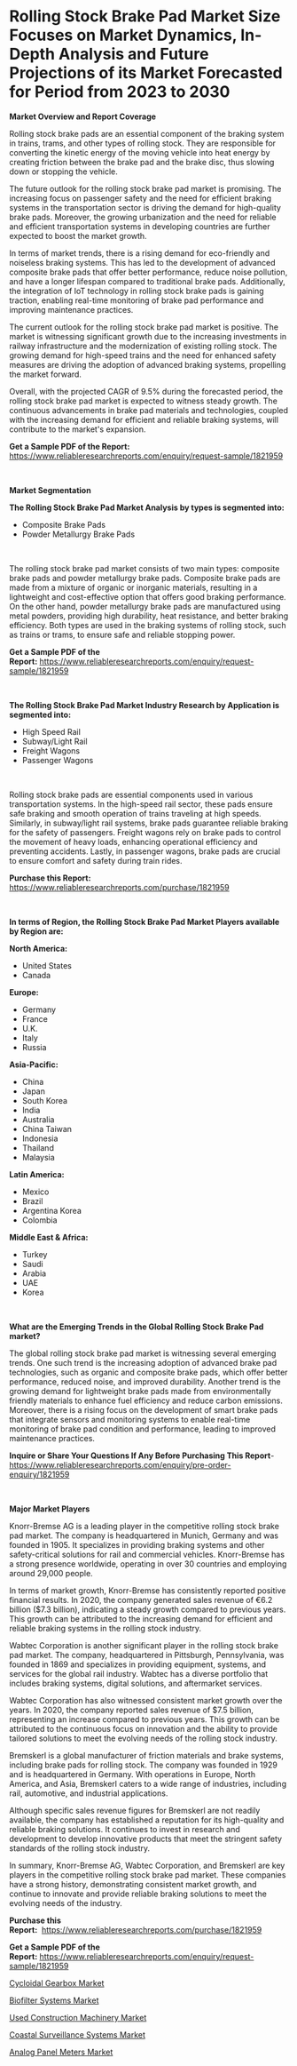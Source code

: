 <p><h1>Rolling Stock Brake Pad Market Size Focuses on Market Dynamics, In-Depth Analysis and Future Projections of its Market Forecasted for Period from 2023 to 2030</h1></p><p><strong>Market Overview and Report Coverage</strong></p>
<p><p>Rolling stock brake pads are an essential component of the braking system in trains, trams, and other types of rolling stock. They are responsible for converting the kinetic energy of the moving vehicle into heat energy by creating friction between the brake pad and the brake disc, thus slowing down or stopping the vehicle.</p><p>The future outlook for the rolling stock brake pad market is promising. The increasing focus on passenger safety and the need for efficient braking systems in the transportation sector is driving the demand for high-quality brake pads. Moreover, the growing urbanization and the need for reliable and efficient transportation systems in developing countries are further expected to boost the market growth.</p><p>In terms of market trends, there is a rising demand for eco-friendly and noiseless braking systems. This has led to the development of advanced composite brake pads that offer better performance, reduce noise pollution, and have a longer lifespan compared to traditional brake pads. Additionally, the integration of IoT technology in rolling stock brake pads is gaining traction, enabling real-time monitoring of brake pad performance and improving maintenance practices.</p><p>The current outlook for the rolling stock brake pad market is positive. The market is witnessing significant growth due to the increasing investments in railway infrastructure and the modernization of existing rolling stock. The growing demand for high-speed trains and the need for enhanced safety measures are driving the adoption of advanced braking systems, propelling the market forward.</p><p>Overall, with the projected CAGR of 9.5% during the forecasted period, the rolling stock brake pad market is expected to witness steady growth. The continuous advancements in brake pad materials and technologies, coupled with the increasing demand for efficient and reliable braking systems, will contribute to the market's expansion.</p></p>
<p><strong>Get a Sample PDF of the Report:</strong> <a href="https://www.reliableresearchreports.com/enquiry/request-sample/1821959">https://www.reliableresearchreports.com/enquiry/request-sample/1821959</a></p>
<p>&nbsp;</p>
<p><strong>Market Segmentation</strong></p>
<p><strong>The Rolling Stock Brake Pad Market Analysis by types is segmented into:</strong></p>
<p><ul><li>Composite Brake Pads</li><li>Powder Metallurgy Brake Pads</li></ul></p>
<p>&nbsp;</p>
<p><p>The rolling stock brake pad market consists of two main types: composite brake pads and powder metallurgy brake pads. Composite brake pads are made from a mixture of organic or inorganic materials, resulting in a lightweight and cost-effective option that offers good braking performance. On the other hand, powder metallurgy brake pads are manufactured using metal powders, providing high durability, heat resistance, and better braking efficiency. Both types are used in the braking systems of rolling stock, such as trains or trams, to ensure safe and reliable stopping power.</p></p>
<p><strong>Get a Sample PDF of the Report:</strong>&nbsp;<a href="https://www.reliableresearchreports.com/enquiry/request-sample/1821959">https://www.reliableresearchreports.com/enquiry/request-sample/1821959</a></p>
<p>&nbsp;</p>
<p><strong>The Rolling Stock Brake Pad Market Industry Research by Application is segmented into:</strong></p>
<p><ul><li>High Speed Rail</li><li>Subway/Light Rail</li><li>Freight Wagons</li><li>Passenger Wagons</li></ul></p>
<p>&nbsp;</p>
<p><p>Rolling stock brake pads are essential components used in various transportation systems. In the high-speed rail sector, these pads ensure safe braking and smooth operation of trains traveling at high speeds. Similarly, in subway/light rail systems, brake pads guarantee reliable braking for the safety of passengers. Freight wagons rely on brake pads to control the movement of heavy loads, enhancing operational efficiency and preventing accidents. Lastly, in passenger wagons, brake pads are crucial to ensure comfort and safety during train rides.</p></p>
<p><strong>Purchase this Report:</strong>&nbsp; <a href="https://www.reliableresearchreports.com/purchase/1821959">https://www.reliableresearchreports.com/purchase/1821959</a></p>
<p>&nbsp;</p>
<p><strong>In terms of Region, the Rolling Stock Brake Pad Market Players available by Region are:</strong></p>
<p>
    <p> <strong> North America: </strong>
        <ul>
            <li>United States</li>
            <li>Canada</li>
        </ul>
        </p> 
    <p> <strong> Europe: </strong>
        <ul>
            <li>Germany</li>
            <li>France</li>
            <li>U.K.</li>
            <li>Italy</li>
            <li>Russia</li>
        </ul>
        </p> 
    <p> <strong> Asia-Pacific: </strong>
        <ul>
            <li>China</li>
            <li>Japan</li>
            <li>South Korea</li>
            <li>India</li>
            <li>Australia</li>
            <li>China Taiwan</li>
            <li>Indonesia</li>
            <li>Thailand</li>
            <li>Malaysia</li>
        </ul>
        </p> 
    <p> <strong> Latin America: </strong>
        <ul>
            <li>Mexico</li>
            <li>Brazil</li>
            <li>Argentina Korea</li>
            <li>Colombia</li>
        </ul>
        </p> 
    <p> <strong> Middle East & Africa: </strong>
        <ul>
            <li>Turkey</li>
            <li>Saudi</li>
            <li>Arabia</li>
            <li>UAE</li>
            <li>Korea</li>
        </ul>
    </p>
    </p>
<p>&nbsp;</p>
<p><strong>What are the Emerging Trends in the Global Rolling Stock Brake Pad market?</strong></p>
<p><p>The global rolling stock brake pad market is witnessing several emerging trends. One such trend is the increasing adoption of advanced brake pad technologies, such as organic and composite brake pads, which offer better performance, reduced noise, and improved durability. Another trend is the growing demand for lightweight brake pads made from environmentally friendly materials to enhance fuel efficiency and reduce carbon emissions. Moreover, there is a rising focus on the development of smart brake pads that integrate sensors and monitoring systems to enable real-time monitoring of brake pad condition and performance, leading to improved maintenance practices.</p></p>
<p><strong>Inquire or Share Your Questions If Any Before Purchasing This Report</strong>- <a href="https://www.reliableresearchreports.com/enquiry/pre-order-enquiry/1821959">https://www.reliableresearchreports.com/enquiry/pre-order-enquiry/1821959</a></p>
<p>&nbsp;</p>
<p><strong>Major Market Players</strong></p>
<p><p>Knorr-Bremse AG is a leading player in the competitive rolling stock brake pad market. The company is headquartered in Munich, Germany and was founded in 1905. It specializes in providing braking systems and other safety-critical solutions for rail and commercial vehicles. Knorr-Bremse has a strong presence worldwide, operating in over 30 countries and employing around 29,000 people.</p><p>In terms of market growth, Knorr-Bremse has consistently reported positive financial results. In 2020, the company generated sales revenue of €6.2 billion ($7.3 billion), indicating a steady growth compared to previous years. This growth can be attributed to the increasing demand for efficient and reliable braking systems in the rolling stock industry.</p><p>Wabtec Corporation is another significant player in the rolling stock brake pad market. The company, headquartered in Pittsburgh, Pennsylvania, was founded in 1869 and specializes in providing equipment, systems, and services for the global rail industry. Wabtec has a diverse portfolio that includes braking systems, digital solutions, and aftermarket services.</p><p>Wabtec Corporation has also witnessed consistent market growth over the years. In 2020, the company reported sales revenue of $7.5 billion, representing an increase compared to previous years. This growth can be attributed to the continuous focus on innovation and the ability to provide tailored solutions to meet the evolving needs of the rolling stock industry.</p><p>Bremskerl is a global manufacturer of friction materials and brake systems, including brake pads for rolling stock. The company was founded in 1929 and is headquartered in Germany. With operations in Europe, North America, and Asia, Bremskerl caters to a wide range of industries, including rail, automotive, and industrial applications.</p><p>Although specific sales revenue figures for Bremskerl are not readily available, the company has established a reputation for its high-quality and reliable braking solutions. It continues to invest in research and development to develop innovative products that meet the stringent safety standards of the rolling stock industry.</p><p>In summary, Knorr-Bremse AG, Wabtec Corporation, and Bremskerl are key players in the competitive rolling stock brake pad market. These companies have a strong history, demonstrating consistent market growth, and continue to innovate and provide reliable braking solutions to meet the evolving needs of the industry.</p></p>
<p><strong>Purchase this Report:</strong>&nbsp;&nbsp;<a href="https://www.reliableresearchreports.com/purchase/1821959">https://www.reliableresearchreports.com/purchase/1821959</a></p>
<p></p>
<p><strong>Get a Sample PDF of the Report:</strong>&nbsp;<a href="https://www.reliableresearchreports.com/enquiry/request-sample/1821959">https://www.reliableresearchreports.com/enquiry/request-sample/1821959</a></p>
<p><p><a href="https://medium.com/@othamcclure/analyzing-cycloidal-gearbox-market-global-industry-perspective-and-forecast-2023-to-2030-1265e6172c6f">Cycloidal Gearbox Market</a></p><p><a href="https://www.linkedin.com/pulse/decoding-biofilter-systems-market-deep-dive-latest-trends-segmentation-zabbe/">Biofilter Systems Market</a></p><p><a href="https://medium.com/@marinaieme/used-construction-machinery-market-comprehensive-assessment-by-type-application-and-geography-cbfc3791e194">Used Construction Machinery Market</a></p><p><a href="https://www.linkedin.com/pulse/coastal-surveillance-systems-market-size-share-global-analysis-beuse/">Coastal Surveillance Systems Market</a></p><p><a href="https://www.linkedin.com/pulse/analog-panel-meters-market-size-share-amp-trends-analysis-gphve/">Analog Panel Meters Market</a></p></p>